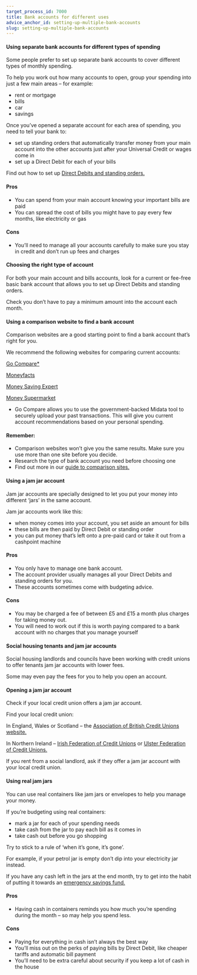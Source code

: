 ```yaml
---
target_process_id: 7000
title: Bank accounts for different uses
advice_anchor_id: setting-up-multiple-bank-accounts
slug: setting-up-multiple-bank-accounts
---
```

#### Using separate bank accounts for different types of spending
Some people prefer to set up separate bank accounts to cover different types of monthly spending.

To help you work out how many accounts to open, group your spending into just a few main areas – for example:

* rent or mortgage
* bills
* car
* savings

Once you’ve opened a separate account for each area of spending, you need to tell your bank to:
* set up standing orders that automatically transfer money from your main account into the other accounts just after your Universal Credit or wages come in
* set up a Direct Debit for each of your bills

Find out how to set up [Direct Debits and standing orders.](/en/articles/direct-debits-and-standing-orders)

#### Pros
* You can spend from your main account knowing your important bills are paid
* You can spread the cost of bills you might have to pay every few months, like electricity or gas

#### Cons
* You’ll need to manage all your accounts carefully to make sure you stay in credit and don’t run up fees and charges

#### Choosing the right type of account
For both your main account and bills accounts, look for a current or fee-free basic bank account that allows you to set up Direct Debits and standing orders.

Check you don’t have to pay a minimum amount into the account each month.

#### Using a comparison website to find a bank account
Comparison websites are a good starting point to find a bank account that’s right for you.

We recommend the following websites for comparing current accounts:

[Go Compare*](http://money.gocompare.com/currentaccounts)

[Moneyfacts](http://moneyfacts.co.uk/bank-accounts/best-bank-accounts)

[Money Saving Expert](http://www.moneysavingexpert.com/banking/compare-best-bank-accounts)

[Money Supermarket](http://www.moneysupermarket.com/current-accounts/search/results/?goal=CUR_INTEREST)

* Go Compare allows you to use the government-backed Midata tool to securely upload your past transactions. This will give you current account recommendations based on your personal spending.

#### Remember:
* Comparison websites won’t give you the same results. Make sure you use more than one site before you decide.
* Research the type of bank account you need before choosing one
* Find out more in our [guide to comparison sites.](/en/articles/price-comparison-sites-guide)

#### Using a jam jar account
Jam jar accounts are specially designed to let you put your money into different ‘jars’ in the same account.

Jam jar accounts work like this:

* when money comes into your account, you set aside an amount for bills
* these bills are then paid by Direct Debit or standing order
* you can put money that’s left onto a pre-paid card or take it out from a cashpoint machine

#### Pros
* You only have to manage one bank account.
* The account provider usually manages all your Direct Debits and standing orders for you.
* These accounts sometimes come with budgeting advice.

#### Cons
* You may be charged a fee of between £5 and £15 a month plus charges for taking money out.
* You will need to work out if this is worth paying compared to a bank account with no charges that you manage yourself

#### Social housing tenants and jam jar accounts
Social housing landlords and councils have been working with credit unions to offer tenants jam jar accounts with lower fees.

Some may even pay the fees for you to help you open an account.

#### Opening a jam jar account
Check if your local credit union offers a jam jar account.

Find your local credit union:

In England, Wales or Scotland – the [Association of British Credit Unions website.](http://www.findyourcreditunion.co.uk/home)

In Northern Ireland – [Irish Federation of Credit Unions](http://www.creditunion.ie/) or [Ulster Federation of Credit Unions.](http://www.ufcu.co.uk/)

If you rent from a social landlord, ask if they offer a jam jar account with your local credit union.

#### Using real jam jars
You can use real containers like jam jars or envelopes to help you manage your money.

If you’re budgeting using real containers:

* mark a jar for each of your spending needs
* take cash from the jar to pay each bill as it comes in
* take cash out before you go shopping

Try to stick to a rule of ‘when it’s gone, it’s gone’.

For example, if your petrol jar is empty don’t dip into your electricity jar instead.

If you have any cash left in the jars at the end month, try to get into the habit of putting it towards an [emergency savings fund.](/en/articles/emergency-savings-how-much-is-enough)

#### Pros
* Having cash in containers reminds you how much you’re spending during the month – so may help you spend less.

#### Cons
* Paying for everything in cash isn’t always the best way
* You’ll miss out on the perks of paying bills by Direct Debit, like cheaper tariffs and automatic bill payment
* You’ll need to be extra careful about security if you keep a lot of cash in the house
